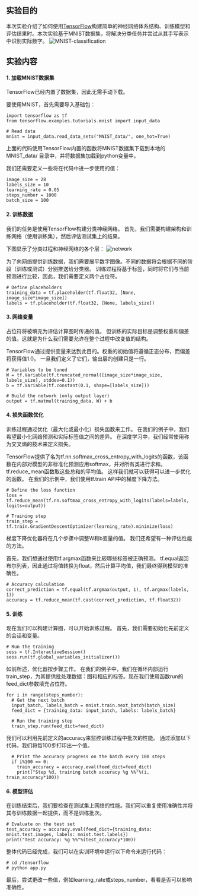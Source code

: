 ## 实验目的
本次实验介绍了如何使用[TensorFlow](https://www.tensorflow.org/)构建简单的神经网络体系结构、训练模型和评估结果时。本次实验基于MNIST数据集，将解决分类任务并尝试从其手写表示中识别实际数字。
![MNIST-classification](https://upload-images.jianshu.io/upload_images/6252440-56a6a071e367cc47.png?imageMogr2/auto-orient/strip%7CimageView2/2/w/1240)
## 实验内容

#### 1. 加载MNIST数据集
TensorFlow已经内置了数据集，因此无需手动下载。

要使用MNIST，首先需要导入基础包：
```
import tensorflow as tf
from tensorflow.examples.tutorials.mnist import input_data

# Read data
mnist = input_data.read_data_sets("MNIST_data/", one_hot=True)
```
上面的代码使用TensorFlow内置的函数将MNIST数据集下载到本地的MNIST_data/ 目录中，并将数据集加载到python变量中。

我们还需要定义一些将在代码中进一步使用的值：
```
image_size = 28
labels_size = 10
learning_rate = 0.05
steps_number = 1000
batch_size = 100
```

#### 2. 训练数据
我们的任务是使用TensorFlow构建分类神经网络。 首先，我们需要构建架构和训练网络（使用训练集），然后评估测试集上的结果。

下图显示了分类过程和神经网络的各个层：
![network](https://upload-images.jianshu.io/upload_images/6252440-6315e5570c898890.png?imageMogr2/auto-orient/strip%7CimageView2/2/w/1240)

为了向网络提供训练数据，我们需要展平数字图像。不同的数据将会根据不同的阶段（训练或测试）分别推送给分类器。 训练过程将基于标签，同时将它们与当前预测进行比较，因此，我们需要定义两个占位符。
```
# Define placeholders
training_data = tf.placeholder(tf.float32, [None, image_size*image_size])
labels = tf.placeholder(tf.float32, [None, labels_size])
```

#### 3. 网络变量
占位符将被填充为评估计算图时传递的值。 但训练的实际目标是调整权重和偏差的值。这就是为什么我们需要允许在整个过程中改变值的结构。

TensorFlow通过提供变量来达到此目的。权重的初始值将遵循正态分布，而偏差将获得值1.0。 一旦我们定义了它们，输出层的创建只是一行。
```
# Variables to be tuned
W = tf.Variable(tf.truncated_normal([image_size*image_size, labels_size], stddev=0.1))
b = tf.Variable(tf.constant(0.1, shape=[labels_size]))

# Build the network (only output layer)
output = tf.matmul(training_data, W) + b
```

#### 4. 损失函数优化
训练过程通过优化（最大化或最小化）损失函数来工作。 在我们的例子中，我们希望最小化网络预测和实际标签值之间的差异。 在深度学习中，我们经常使用称为交叉熵的技术来定义损失。

TensorFlow提供了名为tf.nn.softmax_cross_entropy_with_logits的函数，该函数在内部对模型的非标准化预测应用softmax，并对所有类进行求和。 tf.reduce_mean函数取这些总和的平均值。 这样我们就可以获得可以进一步优化的函数。 在我们的示例中，我们使用tf.train API中的梯度下降方法。
```
# Define the loss function
loss = tf.reduce_mean(tf.nn.softmax_cross_entropy_with_logits(labels=labels, logits=output))

# Training step
train_step = tf.train.GradientDescentOptimizer(learning_rate).minimize(loss)
```

梯度下降优化器将在几个步骤中调整W和b变量的值。 我们还希望有一种评估性能的方法。

首先，我们想通过使用tf.argmax函数来比较哪些标签被正确预测。 tf.equal返回布尔列表，因此通过将值转换为float，然后计算平均值，我们最终得到模型的准确性。
```
# Accuracy calculation
correct_prediction = tf.equal(tf.argmax(output, 1), tf.argmax(labels, 1))
accuracy = tf.reduce_mean(tf.cast(correct_prediction, tf.float32))
```
#### 5. 训练

现在我们可以构建计算图，可以开始训练过程。 首先，我们需要初始化先前定义的会话和变量。
```
# Run the training
sess = tf.InteractiveSession()
sess.run(tf.global_variables_initializer())
```
如前所述，优化器按步骤工作。 在我们的例子中，我们在循环内部运行train_step，为其提供批处理数据：图和相应的标签。现在我们使用函数run的feed_dict参数填充占位符。
```
for i in range(steps_number):
  # Get the next batch
  input_batch, labels_batch = mnist.train.next_batch(batch_size)
  feed_dict = {training_data: input_batch, labels: labels_batch}

  # Run the training step
  train_step.run(feed_dict=feed_dict)
```
我们可以利用先前定义的accuracy来监控训练过程中批次的性能。 通过添加以下代码，我们将每100步打印出一个值。
```
  # Print the accuracy progress on the batch every 100 steps
  if i%100 == 0:
    train_accuracy = accuracy.eval(feed_dict=feed_dict)
    print("Step %d, training batch accuracy %g %%"%(i, train_accuracy*100))
```

#### 6. 模型评估
在训练结束后，我们要检查在测试集上网络的性能。我们可以重复使用准确性并将其与训练数据一起提供，而不是训练批次。

```
# Evaluate on the test set
test_accuracy = accuracy.eval(feed_dict={training_data: mnist.test.images, labels: mnist.test.labels})
print("Test accuracy: %g %%"%(test_accuracy*100))
```
整体代码已经完成，我们可以在实训环境中运行以下命令来运行代码：
```
# cd /tensorflow
# python app.py
```
最后，尝试更改一些值，例如learning_rate或steps_number，看看是否可以影响准确性。